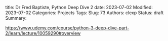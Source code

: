 title: Dr Fred Baptiste, Python Deep Dive 2
date: 2023-07-02
Modified: 2023-07-02
Categories: Projects
Tags: 
Slug: 73
Authors: clexp
Status: draft
Summary: 

https://www.udemy.com/course/python-3-deep-dive-part-2/learn/lecture/10059290#overview

